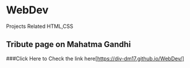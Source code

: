 # WebDev
Projects Related HTML,CSS
## Tribute page on Mahatma Gandhi

###Click Here to Check the link here[https://div-dm17.github.io/WebDev/]
